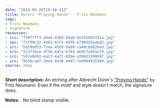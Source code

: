 ```yaml
---
date: "2019-03-20T10:48:31Z"
title: Dürers "Praying Hands" - Fritz Neumann
tags:
- Fritz Neumann
- Signature
resources:
- src: "750f7ff3-d4a8-43b8-b9a0-be3fb9b57d1a.jpg"
- sec: "f3f99c32-4e63-43fe-9455-e7908d3eabd2.jpg"
- src: "ba59e053-72ea-45b9-9a09-ca48cbd820ad.jpg"
- src: "513f34ae-d738-445a-b763-eb957e561ef9.jpg"
- src: "b57e8d92-ea1f-4a72-83be-a398d139089f.jpg"
- src: "9558ca07-20e8-4e30-9497-7e0084935390.jpg"
source: ebay
---
```


**Short description:** An etching after Albrecht Dürer's ["Preying Hands"](https://en.wikipedia.org/wiki/Praying_Hands_(D%C3%BCrer)) by Fritz Neumann. Even if the motif and style doesn't match, the signature does.

**Notes:** &nbsp; No blind stamp visible.
